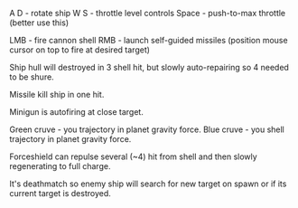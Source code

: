A D - rotate ship 
W S - throttle level controls
Space - push-to-max throttle (better use this)

LMB - fire cannon shell
RMB - launch self-guided missiles (position mouse cursor on top to fire at desired target)



Ship hull will destroyed in 3 shell hit, but slowly auto-repairing
so 4 needed to be shure.

Missile kill ship in one hit.

Minigun is autofiring at close target.

Green cruve - you trajectory in planet gravity force.
Blue cruve - you shell trajectory in planet gravity force.

Forceshield can repulse several (~4) hit from shell and then slowly regenerating to full charge.

It's deathmatch so enemy ship will search for new target on spawn or if its current target is destroyed.





